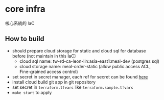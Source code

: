 # core infra

核心系統的 IaC

## How to build

- should prepare cloud storage for static and cloud sql for database before (not maintain in this IaC)
    - cloud sql name: tw-rd-ca-leon-lin:asia-east1:meal-dev (postgres sql)
    - cloud storage name: meal-order-static (allow public access ACL, Fine-grained access control)
- set secret in secret manager, each ref for secret can be found [here](./main.tf)
- install cloud build git app in git repository
- set secret in `terraform.tfvars` like `terraform.sample.tfvars`
- `make start` to apply
